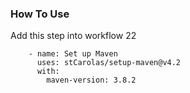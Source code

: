 ### How To Use

Add this step into workflow 22

```
    - name: Set up Maven
      uses: stCarolas/setup-maven@v4.2
      with:
        maven-version: 3.8.2
```
